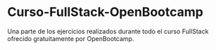 # Curso-FullStack-OpenBootcamp
Una parte de los ejercicios realizados durante todo el curso FullStack ofrecido gratuitamente por OpenBootcamp.
